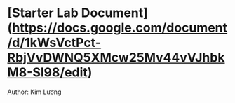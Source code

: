 # [Starter Lab Document] (https://docs.google.com/document/d/1kWsVctPct-RbjVvDWNQ5XMcw25Mv44vVJhbkM8-Sl98/edit)
Author: Kim Lương
